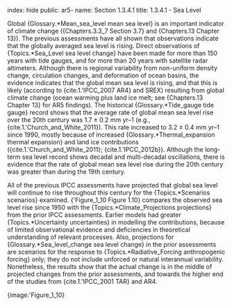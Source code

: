 index: hide
public: ar5-
name: Section 1.3.4.1
title: 1.3.4.1 - Sea Level

Global {Glossary.*Mean_sea_level mean sea level} is an important indicator of climate change ({Chapters.3.3_7 Section 3.7} and {Chapters.13 Chapter 13}). The previous assessments have all shown that observations indicate that the globally averaged sea level is rising. Direct observations of {Topics.*Sea_Level sea level change} have been made for more than 150 years with tide gauges, and for more than 20 years with satellite radar altimeters. Although there is regional variability from non-uniform density change, circulation changes, and deformation of ocean basins, the evidence indicates that the global mean sea level is rising, and that this is likely (according to {cite.1.'IPCC_2007 AR4} and SREX) resulting from global climate change (ocean warming plus land ice melt; see {Chapters.13 Chapter 13} for AR5 findings). The historical {Glossary.*Tide_gauge tide gauge} record shows that the average rate of global mean sea level rise over the 20th century was 1.7 ± 0.2 mm yr–1 (e.g., {cite.1.'Church_and_White_2011}). This rate increased to 3.2 ± 0.4 mm yr–1 since 1990, mostly because of increased {Glossary.*Thermal_expansion thermal expansion} and land ice contributions ({cite.1.'Church_and_White_2011}; {cite.1.'IPCC_2012b}). Although the long-term sea level record shows decadal and multi-decadal oscillations, there is evidence that the rate of global mean sea level rise during the 20th century was greater than during the 19th century.

All of the previous IPCC assessments have projected that global sea level will continue to rise throughout this century for the {Topics.*Scenarios scenarios} examined. {'Figure_1_10 Figure 1.10} compares the observed sea level rise since 1950 with the {Topics.*Climate_Projections projections} from the prior IPCC assessments. Earlier models had greater {Topics.*Uncertainty uncertainties} in modelling the contributions, because of limited observational evidence and deficiencies in theoretical understanding of relevant processes. Also, projections for {Glossary.*Sea_level_change sea level change} in the prior assessments are scenarios for the response to {Topics.*Radiative_Forcing anthropogenic forcing} only; they do not include unforced or natural interannual variability. Nonetheless, the results show that the actual change is in the middle of projected changes from the prior assessments, and towards the higher end of the studies from {cite.1.'IPCC_2001 TAR} and AR4.

{image:'Figure_1_10}
